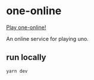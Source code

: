 # one-online

[Play one-online!](http://one-online.herokuapp.com)

An online service for playing uno.

## run locally

`yarn dev`
